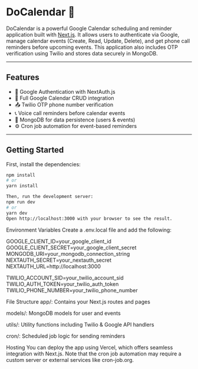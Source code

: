 # DoCalendar 📅

DoCalendar is a powerful Google Calendar scheduling and reminder application built with [Next.js](https://nextjs.org). It allows users to authenticate via Google, manage calendar events (Create, Read, Update, Delete), and get phone call reminders before upcoming events. This application also includes OTP verification using Twilio and stores data securely in MongoDB.

---

## Features

- 🔐 Google Authentication with NextAuth.js
- 📆 Full Google Calendar CRUD integration
- 📤 Twilio OTP phone number verification
- 📞 Voice call reminders before calendar events
- 💾 MongoDB for data persistence (users & events)
- ⚙️ Cron job automation for event-based reminders

---

## Getting Started

First, install the dependencies:

```bash
npm install
# or
yarn install

Then, run the development server:
npm run dev
# or
yarn dev
Open http://localhost:3000 with your browser to see the result.
```
Environment Variables
Create a .env.local file and add the following:


GOOGLE_CLIENT_ID=your_google_client_id
GOOGLE_CLIENT_SECRET=your_google_client_secret
MONGODB_URI=your_mongodb_connection_string
NEXTAUTH_SECRET=your_nextauth_secret
NEXTAUTH_URL=http://localhost:3000

TWILIO_ACCOUNT_SID=your_twilio_account_sid
TWILIO_AUTH_TOKEN=your_twilio_auth_token
TWILIO_PHONE_NUMBER=your_twilio_phone_number

File Structure
app/: Contains your Next.js routes and pages

models/: MongoDB models for user and events

utils/: Utility functions including Twilio & Google API handlers

cron/: Scheduled job logic for sending reminders


Hosting
You can deploy the app using Vercel, which offers seamless integration with Next.js. Note that the cron job automation may require a custom server or external services like cron-job.org.
